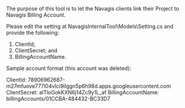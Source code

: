 The purpose of this tool is to let the Navagis clients link their Project to Navagis Billing Account.

Please edit the setting at NavagisInternalTool\Models\Setting.cs and provide the following:
1. ClientId;
2. ClientSecret; and
3. BillingAccountName.

Sample account format (this account was deleted):

ClientId: 78906962687-m27mfuove777l04vlci9ilggn5p6h98d.apps.googleusercontent.com
ClientSecret: alTloGokKXN6j14Zc9y1L_af
BillingAccountName: billingAccounts/01CCBA-484432-BC33D7


